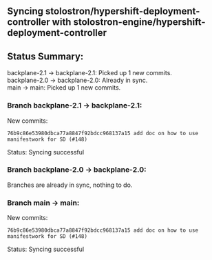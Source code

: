 ## Syncing stolostron/hypershift-deployment-controller with stolostron-engine/hypershift-deployment-controller

## Status Summary:

backplane-2.1 -> backplane-2.1: Picked up 1 new commits.  
backplane-2.0 -> backplane-2.0: Already in sync.  
main -> main: Picked up 1 new commits.  

### Branch backplane-2.1 -> backplane-2.1:

New commits:

```
76b9c86e53980dbca77a8847f92bdcc968137a15 add doc on how to use manifestwork for SD (#148)
```

Status: Syncing successful

### Branch backplane-2.0 -> backplane-2.0:

Branches are already in sync, nothing to do.

### Branch main -> main:

New commits:

```
76b9c86e53980dbca77a8847f92bdcc968137a15 add doc on how to use manifestwork for SD (#148)
```

Status: Syncing successful
